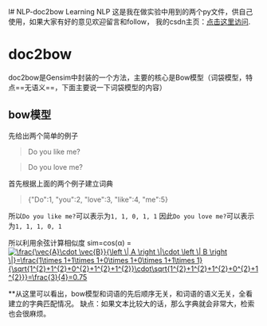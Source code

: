 l# NLP-doc2bow
Learning NLP
这是我在做实验中用到的两个py文件，供自己使用，如果大家有好的意见欢迎留言和follow，
我的csdn主页：[点击这里访问](https://blog.csdn.net/kele_imon).

# doc2bow
doc2bow是Gensim中封装的一个方法，主要的核心是Bow模型（词袋模型，特点==无语义==，下面主要说一下词袋模型的内容）

## bow模型

先给出两个简单的例子
> Do you like me?

> Do you love me?

首先根据上面的两个例子建立词典

>{"Do":1, "you":2, "love":3, "like":4, "me":5}

所以`Do you like me?`可以表示为`1, 1, 0, 1, 1`
因此`Do you love me?`可以表示为`1, 1, 1, 0, 1`

所以利用余弦计算相似度 sim=cos(α) = <a href="https://www.codecogs.com/eqnedit.php?latex=\frac{\vec{A}\cdot&space;\vec{B}}{\left&space;\|&space;A&space;\right&space;\|\cdot&space;\left&space;\|&space;B&space;\right&space;\|}=\frac{1\times&space;1&plus;1\times&space;1&plus;0\times&space;1&plus;0\times&space;1&plus;1\times&space;1}{\sqrt{1^{2}&plus;1^{2}&plus;0^{2}&plus;1^{2}&plus;1^{2}}\cdot\sqrt{1^{2}&plus;1^{2}&plus;1^{2}&plus;0^{2}&plus;1^{2}}}=\frac{3}{4}=0.75" target="_blank"><img src="https://latex.codecogs.com/gif.latex?\frac{\vec{A}\cdot&space;\vec{B}}{\left&space;\|&space;A&space;\right&space;\|\cdot&space;\left&space;\|&space;B&space;\right&space;\|}=\frac{1\times&space;1&plus;1\times&space;1&plus;0\times&space;1&plus;0\times&space;1&plus;1\times&space;1}{\sqrt{1^{2}&plus;1^{2}&plus;0^{2}&plus;1^{2}&plus;1^{2}}\cdot\sqrt{1^{2}&plus;1^{2}&plus;1^{2}&plus;0^{2}&plus;1^{2}}}=\frac{3}{4}=0.75" title="\frac{\vec{A}\cdot \vec{B}}{\left \| A \right \|\cdot \left \| B \right \|}=\frac{1\times 1+1\times 1+0\times 1+0\times 1+1\times 1}{\sqrt{1^{2}+1^{2}+0^{2}+1^{2}+1^{2}}\cdot\sqrt{1^{2}+1^{2}+1^{2}+0^{2}+1^{2}}}=\frac{3}{4}=0.75" /></a>

**从这里可以看出，bow模型和词语的先后顺序无关，和词语的语义无关，全看建立的字典匹配情况。
缺点：如果文本比较大的话，那么字典就会非常大，检索也会很麻烦。
